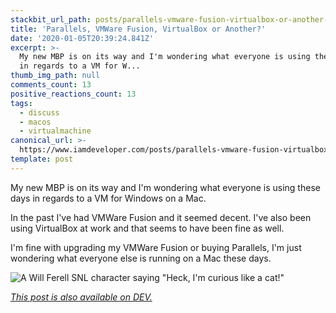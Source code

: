 ```yaml
---
stackbit_url_path: posts/parallels-vmware-fusion-virtualbox-or-another-3b1f
title: 'Parallels, VMWare Fusion, VirtualBox or Another?'
date: '2020-01-05T20:39:24.841Z'
excerpt: >-
  My new MBP is on its way and I'm wondering what everyone is using these days
  in regards to a VM for W...
thumb_img_path: null
comments_count: 13
positive_reactions_count: 13
tags:
  - discuss
  - macos
  - virtualmachine
canonical_url: >-
  https://www.iamdeveloper.com/posts/parallels-vmware-fusion-virtualbox-or-another-3b1f/
template: post
---
```

My new MBP is on its way and I'm wondering what everyone is using these days in regards to a VM for Windows on a Mac.

In the past I've had VMWare Fusion and it seemed decent. I've also been using VirtualBox at work and that seems to have been fine as well.

I'm fine with upgrading my VMWare Fusion or buying Parallels, I'm just wondering what everyone else is running on a Mac these days.

![A Will Ferell SNL character saying "Heck, I'm curious like a cat!"](https://media.giphy.com/media/5nOfj9kFKN6Ss/giphy.gif)


*[This post is also available on DEV.](https://dev.to/nickytonline/parallels-vmware-fusion-virtualbox-or-another-3b1f)*


<script>
const parent = document.getElementsByTagName('head')[0];
const script = document.createElement('script');
script.type = 'text/javascript';
script.src = 'https://cdnjs.cloudflare.com/ajax/libs/iframe-resizer/4.1.1/iframeResizer.min.js';
script.charset = 'utf-8';
script.onload = function() {
    window.iFrameResize({}, '.liquidTag');
};
parent.appendChild(script);
</script>    
